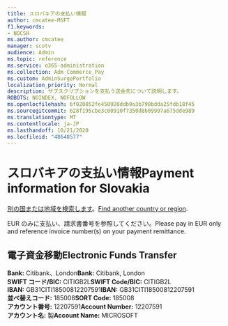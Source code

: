 ```yaml
---
title: スロバキアの支払い情報
author: cmcatee-MSFT
f1.keywords:
- NOCSH
ms.author: cmcatee
manager: scotv
audience: Admin
ms.topic: reference
ms.service: o365-administration
ms.collection: Adm_Commerce_Pay
ms.custom: AdminSurgePortfolio
localization_priority: Normal
description: サブスクリプションを支払う送金先について説明します。
ROBOTS: NOINDEX, NOFOLLOW
ms.openlocfilehash: 6f020052fe450920ddb9a3b790bdda25fdb18f45
ms.sourcegitcommit: 628f195cbe3c00910f7350d8b09997a675dde989
ms.translationtype: MT
ms.contentlocale: ja-JP
ms.lasthandoff: 10/21/2020
ms.locfileid: "48648577"
---
```

# <a name="payment-information-for-slovakia"></a><span data-ttu-id="69cbf-103">スロバキアの支払い情報</span><span class="sxs-lookup"><span data-stu-id="69cbf-103">Payment information for Slovakia</span></span>

<span data-ttu-id="69cbf-104">[別の国または地域を検索します](../billing-and-payments/pay-for-your-subscription.md)。</span><span class="sxs-lookup"><span data-stu-id="69cbf-104">[Find another country or region](../billing-and-payments/pay-for-your-subscription.md).</span></span>

<span data-ttu-id="69cbf-105">EUR のみに支払い、請求書番号を参照してください。</span><span class="sxs-lookup"><span data-stu-id="69cbf-105">Please pay in EUR only and reference invoice number(s) on your payment remittance.</span></span>

## <a name="electronic-funds-transfer"></a><span data-ttu-id="69cbf-106">電子資金移動</span><span class="sxs-lookup"><span data-stu-id="69cbf-106">Electronic Funds Transfer</span></span>

<span data-ttu-id="69cbf-107">**Bank:** Citibank、London</span><span class="sxs-lookup"><span data-stu-id="69cbf-107">**Bank:** Citibank, London</span></span>  
<span data-ttu-id="69cbf-108">**SWIFT コード/BIC:** CITIGB2L</span><span class="sxs-lookup"><span data-stu-id="69cbf-108">**SWIFT Code/BIC:** CITIGB2L</span></span>  
<span data-ttu-id="69cbf-109">**IBAN:** GB31CITI18500812207591</span><span class="sxs-lookup"><span data-stu-id="69cbf-109">**IBAN:** GB31CITI18500812207591</span></span>  
<span data-ttu-id="69cbf-110">**並べ替えコード:** 185008</span><span class="sxs-lookup"><span data-stu-id="69cbf-110">**SORT Code:** 185008</span></span>  
<span data-ttu-id="69cbf-111">**アカウント番号:** 12207591</span><span class="sxs-lookup"><span data-stu-id="69cbf-111">**Account Number:** 12207591</span></span>  
<span data-ttu-id="69cbf-112">**アカウント名:** 製</span><span class="sxs-lookup"><span data-stu-id="69cbf-112">**Account Name:** MICROSOFT</span></span>